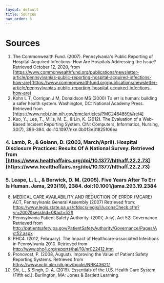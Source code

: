```yaml
---
layout: default
title: Sources
nav_order: 6
---
```


# Sources

1.	The Commonwealth Fund. (2007). Pennsylvania's Public Reporting of Hospital-Acquired Infections: How Are Hospitals Addressing the Issue? Retrieved October 12, 2020, from [https://www.commonwealthfund.org/publications/newsletter-article/pennsylvanias-public-reporting-hospital-acquired-infections-how-are](https://www.commonwealthfund.org/publications/newsletter-article/pennsylvanias-public-reporting-hospital-acquired-infections-how-are)
2.	Kohn L T, Corrigan J M, Donaldson MS (2000) To err is human: building a safer health system. Washington, DC: National Academy Press. Retrieved from [https://www.ncbi.nlm.nih.gov/pmc/articles/PMC2464859/#ref4]
3.	Kuo, Y., Lee, T., Mills, M. E., & Lin, K. (2012). The Evaluation of a Web-Based Incident Reporting System. CIN: Computers, Informatics, Nursing, 30(7), 386-394. doi:10.1097/nxn.0b013e31825106ea
### 4.	Lamb, R., & Golann, D. (2003, March/April). Hospital Disclosure Practices: Results Of A National Survey. Retrieved from [https://www.healthaffairs.org/doi/10.1377/hlthaff.22.2.73](https://www.healthaffairs.org/doi/10.1377/hlthaff.22.2.73)
### 5.	Leape, L. L., & Berwick, D. M. (2005). Five Years After To Err Is Human. Jama, 293(19), 2384. doi:10.1001/jama.293.19.2384
6.	MEDICAL CARE AVAILABILITY AND REDUCTION OF ERROR (MCARE) ACT, Pennsylvania General Assembly (2007) Retrieved from: https://www.legis.state.pa.us/cfdocs/legis/li/uconsCheck.cfm?yr=2007&sessInd=0&act=52#
7.	Pennsylvania Patient Safety Authority. (2007, July). Act 52: Governance. Retrieved from http://patientsafety.pa.gov/PatientSafetyAuthority/Governance/Pages/Act52.aspx
8.	PHC4. (2012, February). The Impact of Healthcare-associated Infections in Pennsylvania 2010. Retrieved from http://www.phc4.org/reports/hai/10/nr022412.htm
9.	Pronovost, P. (2008, August). Improving the Value of Patient Safety Reporting Systems. Retrieved from https://www.ncbi.nlm.nih.gov/books/NBK43621/
10.	Shi, L., & Singh, D. A. (2019). Essentials of the U.S. Health Care System (Fifth ed.). Burlington, MA: Jones & Bartlett Learning.